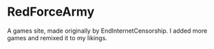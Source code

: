 # RedForceArmy
A games site, made originally by EndInternetCensorship. I added more games and remixed it to my likings.
